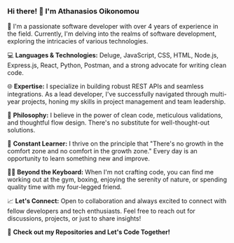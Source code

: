 ### Hi there! 👋 I'm Athanasios Oikonomou

🚀 I'm a passionate software developer with over 4 years of experience in the field. Currently, I'm delving into the realms of software development, exploring the intricacies of various technologies.

💻 **Languages & Technologies:** Deluge, JavaScript, CSS, HTML, Node.js, Express.js, React, Python, Postman, and a strong advocate for writing clean code.

🌐 **Expertise:** I specialize in building robust REST APIs and seamless integrations. As a lead developer, I've successfully navigated through multi-year projects, honing my skills in project management and team leadership.

🧠 **Philosophy:** I believe in the power of clean code, meticulous validations, and thoughtful flow design. There's no substitute for well-thought-out solutions.

🌱 **Constant Learner:** I thrive on the principle that "There's no growth in the comfort zone and no comfort in the growth zone." Every day is an opportunity to learn something new and improve.

🏋️‍♂️ **Beyond the Keyboard:** When I'm not crafting code, you can find me working out at the gym, boxing, enjoying the serenity of nature, or spending quality time with my four-legged friend.

📈 **Let's Connect:** Open to collaboration and always excited to connect with fellow developers and tech enthusiasts. Feel free to reach out for discussions, projects, or just to share insights!

🔗 **Check out my Repositories and Let's Code Together!**
